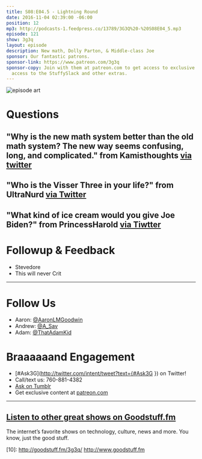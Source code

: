 ```yaml
---
title: S08:E04.5 - Lightning Round
date: 2016-11-04 02:39:00 -06:00
position: 12
mp3: http://podcasts-1.feedpress.co/13789/3G3Q%20-%20S08E04_5.mp3
episode: 121
show: 3g3q
layout: episode
description: New math, Dolly Parton, & Middle-class Joe
sponsor: Our fantastic patrons.
sponsor-link: https://www.patreon.com/3g3q
sponsor-copy: Join with them at patreon.com to get access to exclusive bonus material,
  access to the StuffySlack and other extras.
---
```


![episode art][1]

# Questions

## **"Why is the new math system better than the old math system? The new way seems confusing, long, and complicated."** from Kamisthoughts [via twitter][2]
## **"Who is the Visser Three in your life?"** from UltraNurd [via Twitter][3]
## **"What kind of ice cream would you give Joe Biden?"** from PrincessHarold [via Tiwtter][4]

# Followup & Feedback

* Stevedore
* This will never Crit

***

# Follow Us
* Aaron: [@AaronLMGoodwin](http://twitter.com/aaronlmgoodwin)
* Andrew: [@A_Sav](http://twitter.com/a_sav)
* Adam: [@ThatAdamKid](http://twitter.com/thatadamkid)

# Braaaaaand Engagement
* [#Ask3G](http://twitter.com/intent/tweet?text={#Ask3G }) on Twitter!
* Call/text us: 760-881-4382
* [Ask on Tumblr](http://3g3q.co/ask)
* Get exclusive content at [patreon.com](http://www.patreon.com/3g3q)

***

## [Listen to other great shows on Goodstuff.fm](http://goodstuff.fm/)
The internet’s favorite shows on technology, culture, news and more. You know, just the good stuff.

[1]: http://l.gdwn.co/11nVB.jpg
[2]: https://twitter.com/608372027/status/687351190196113408
[3]: https://twitter.com/12884962/status/703865554629623809
[4]: https://twitter.com/83285176/status/783300050017325057
[5]: http://twitter.com/aaronlmgoodwin
[6]: http://twitter.com/a_sav
[7]: http://twitter.com/thatadamkid
[8]: http://3g3q.co/ask
[9]: http://www.patreon.com/3g3q
[10]: http://goodstuff.fm/3g3q/ http://www.goodstuff.fm
